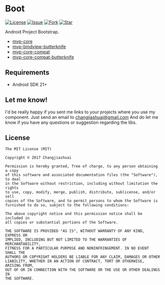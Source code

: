 # Boot

[![License](http://img.shields.io/badge/license-MIT-green.svg?style=flat)]()
[![Issue](https://img.shields.io/github/issues/changjiashuai/Boot.svg)]()
[![Fork](https://img.shields.io/github/forks/changjiashuai/Boot.svg)]()
[![Star](https://img.shields.io/github/stars/changjiashuai/Boot.svg)]()

Android Project Bootstrap.
- [mvp-core](/mvp-core/README.md)
- [mvp-bindview-butterknife](mvp-bindview-butterknife/README.md)
- [mvp-core-compat](mvp-core-compat/README.md)
- [mvp-core-compat-butterknife](/mvp-core-compat-butterknife/README.md)

## Requirements
- Android SDK 21+


## Let me know!

I'd be really happy if you sent me links to your projects where you use my component. Just send an email to changjiashuai@gmail.com And do let me know if you have any questions or suggestion regarding the libs.


## License

    The MIT License (MIT)

    Copyright © 2017 Changjiashuai

    Permission is hereby granted, free of charge, to any person obtaining a copy
    of this software and associated documentation files (the "Software"), to deal
    in the Software without restriction, including without limitation the rights
    to use, copy, modify, merge, publish, distribute, sublicense, and/or sell
    copies of the Software, and to permit persons to whom the Software is
    furnished to do so, subject to the following conditions:

    The above copyright notice and this permission notice shall be included in
    all copies or substantial portions of the Software.

    THE SOFTWARE IS PROVIDED "AS IS", WITHOUT WARRANTY OF ANY KIND, EXPRESS OR
    IMPLIED, INCLUDING BUT NOT LIMITED TO THE WARRANTIES OF MERCHANTABILITY,
    FITNESS FOR A PARTICULAR PURPOSE AND NONINFRINGEMENT. IN NO EVENT SHALL THE
    AUTHORS OR COPYRIGHT HOLDERS BE LIABLE FOR ANY CLAIM, DAMAGES OR OTHER
    LIABILITY, WHETHER IN AN ACTION OF CONTRACT, TORT OR OTHERWISE, ARISING FROM,
    OUT OF OR IN CONNECTION WITH THE SOFTWARE OR THE USE OR OTHER DEALINGS IN
    THE SOFTWARE.
